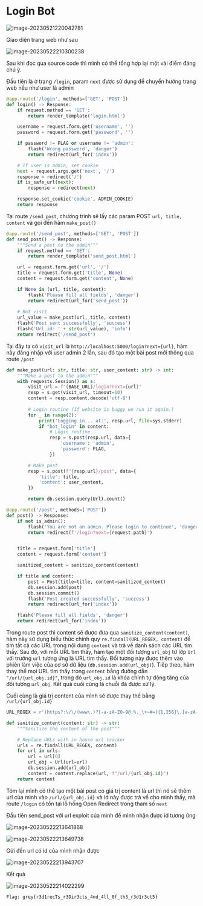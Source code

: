# Login Bot

![image-20230521220042781](./assets/image-20230521220042781.png)

Giao diện trang web như sau

![image-20230522210300238](./assets/image-20230522210300238.png)

Sau khi đọc qua source code thì mình có thể tổng hợp lại một vài điểm đáng chú ý. 

Đầu tiên là ở trang `/login`, param `next` được sử dụng để chuyển hướng trang web nếu như user là admin

```python
@app.route('/login', methods=['GET', 'POST'])
def login() -> Response:
    if request.method == 'GET':
        return render_template('login.html')

    username = request.form.get('username', '')
    password = request.form.get('password', '')

    if password != FLAG or username != 'admin':
        flash('Wrong password', 'danger')
        return redirect(url_for('index'))

    # If user is admin, set cookie
    next = request.args.get('next', '/')
    response = redirect('/')
    if is_safe_url(next):
        response = redirect(next)

    response.set_cookie('cookie', ADMIN_COOKIE)
    return response
```

Tại route `/send_post`, chương trình sẽ lấy các param POST `url, title, content` và gọi đến hàm `make_post()`

```python
@app.route('/send_post', methods=['GET', 'POST'])
def send_post() -> Response:
    """Send a post to the admin"""
    if request.method == 'GET':
        return render_template('send_post.html')

    url = request.form.get('url', '/')
    title = request.form.get('title', None)
    content = request.form.get('content', None)

    if None in (url, title, content):
        flash('Please fill all fields', 'danger')
        return redirect(url_for('send_post'))
    
    # Bot visit
    url_value = make_post(url, title, content)
    flash('Post sent successfully', 'success')
    flash('Url id: ' + str(url_value), 'info')
    return redirect('/send_post')
```

Tại đây ta có `visit_url` là `http://localhost:5000/login?next={url}`, hàm này đăng nhập với user admin 2 lần, sau đó tạo một bài post mới thông qua route `/post` 

```python
def make_post(url: str, title: str, user_content: str) -> int:
    """Make a post to the admin"""
    with requests.Session() as s:
        visit_url = f"{BASE_URL}/login?next={url}"
        resp = s.get(visit_url, timeout=10)
        content = resp.content.decode('utf-8')
        
        # Login routine (If website is buggy we run it again.)
        for _ in range(2):
            print('Logging in... at:', resp.url, file=sys.stderr)
            if "bot_login" in content:
                # Login routine
                resp = s.post(resp.url, data={
                    'username': 'admin',
                    'password': FLAG,
                })

        # Make post
        resp = s.post(f"{resp.url}/post", data={
            'title': title,
            'content': user_content,
        })

        return db.session.query(Url).count()

@app.route('/post', methods=['POST'])
def post() -> Response:
    if not is_admin():
        flash('You are not an admin. Please login to continue', 'danger')
        return redirect(f'/login?next={request.path}')


    title = request.form['title']
    content = request.form['content']

    sanitized_content = sanitize_content(content)

    if title and content:
        post = Post(title=title, content=sanitized_content)
        db.session.add(post)
        db.session.commit()
        flash('Post created successfully', 'success')
        return redirect(url_for('index'))

    flash('Please fill all fields', 'danger')
    return redirect(url_for('index'))
```

Trong route post thì content sẽ được đưa qua `sanitize_content(content)`, hàm này sử dụng biểu thức chính quy `re.findall(URL_REGEX, content)` để tìm tất cả các URL trong nội dung `content` và trả về danh sách các URL tìm thấy. Sau đó, với mỗi URL tìm thấy, hàm tạo một đối tượng `url_obj` từ lớp `Url` với trường `url` tương ứng là URL tìm thấy. Đối tượng này được thêm vào phiên làm việc của cơ sở dữ liệu (`db.session.add(url_obj)`). Tiếp theo, hàm thay thế mọi URL tìm thấy trong `content` bằng đường dẫn `"/url/{url_obj.id}"`, trong đó `url_obj.id` là khóa chính tự động tăng của đối tượng `url_obj`. Kết quả cuối cùng là chuỗi đã được xử lý.

Cuối cùng là giá trị content của mình sẽ được thay thế bằng `/url/{url_obj.id}`

```python
URL_REGEX = r'(https?:\/\/(www\.)?[-a-zA-Z0-9@:%._\+~#=]{1,256}\.[a-zA-Z0-9()]{1,6}\b([-a-zA-Z0-9()@:%_\+.~#?&//=]*))'

def sanitize_content(content: str) -> str:
    """Sanitize the content of the post"""

    # Replace URLs with in house url tracker
    urls = re.findall(URL_REGEX, content)
    for url in urls:
        url = url[0]
        url_obj = Url(url=url)
        db.session.add(url_obj)
        content = content.replace(url, f"/url/{url_obj.id}")
    return content
```

Tóm lại mình có thể tạo một bài post có giá trị content là url thì nó sẽ thêm url của mình vào `/url/{url_obj.id}` và id này được trả về cho mình thấy, mà route `/login` có tồn tại lỗ hổng Open Redirect trong tham số `next`

Đầu tiên send_post với url exploit của mình để mình nhận được id tương ứng

![image-20230522213641868](./assets/image-20230522213641868.png)

![image-20230522213649738](./assets/image-20230522213649738.png)

Gửi đến url có id của mình nhận được

![image-20230522213943707](./assets/image-20230522213943707.png)

Kết quả 

![image-20230522214022299](./assets/image-20230522214022299.png)

`Flag: grey{r3d1recTs_r3Dir3cts_4nd_4ll_0f_th3_r3d1r3ct5}`
